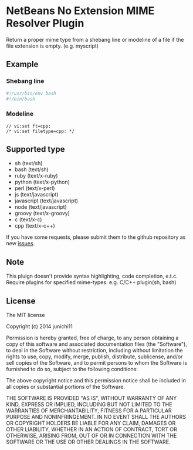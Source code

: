 # NetBeans No Extension MIME Resolver Plugin

Return a proper mime type from a shebang line or modeline of a file if the file extension is empty. (e.g. myscript)

## Example

### Shebang line

```sh
#!/usr/bin/env bash
#!/bin/bash
```

### Modeline

```
// vi:set ft=cpp:
/* vi:set filetype=cpp: */
```

## Supported type

- sh (text/sh)
- bash (text/sh)
- ruby (text/x-ruby)
- python (text/x-python)
- perl (text/x-perl)
- js (text/javascript)
- javascript (text/javascript)
- node (text/javascript)
- groovy (text/x-groovy)
- c (text/x-c)
- cpp (text/x-c++)

If you have some requests, please submit them to the github repository as new [issues](https://github.com/junichi11/netbeans-noext-mime-resolver/issues).

## Note

This pluign doesn't provide syntax highlighting, code completion, e.t.c.
Require plugins for specified mime-types. e.g. C/C++ plugin(sh, bash)

## License

The MIT license

Copyright (c) 2014 junichi11

Permission is hereby granted, free of charge, to any person obtaining a copy of this software and associated documentation files (the "Software"), to deal in the Software without restriction, including without limitation the rights to use, copy, modify, merge, publish, distribute, sublicense, and/or sell copies of the Software, and to permit persons to whom the Software is furnished to do so, subject to the following conditions:

The above copyright notice and this permission notice shall be included in all copies or substantial portions of the Software.

THE SOFTWARE IS PROVIDED "AS IS", WITHOUT WARRANTY OF ANY KIND, EXPRESS OR IMPLIED, INCLUDING BUT NOT LIMITED TO THE WARRANTIES OF MERCHANTABILITY, FITNESS FOR A PARTICULAR PURPOSE AND NONINFRINGEMENT. IN NO EVENT SHALL THE AUTHORS OR COPYRIGHT HOLDERS BE LIABLE FOR ANY CLAIM, DAMAGES OR OTHER LIABILITY, WHETHER IN AN ACTION OF CONTRACT, TORT OR OTHERWISE, ARISING FROM, OUT OF OR IN CONNECTION WITH THE SOFTWARE OR THE USE OR OTHER DEALINGS IN THE SOFTWARE.
